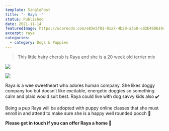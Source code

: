 ```yaml
---
template: SinglePost
title: "- Raya -"
status: Published
date: 2021-11-14
featuredImage: https://ucarecdn.com/e83e5f01-91a7-4b20-a3a8-c02b460619a7/-/crop/411x293/0,32/-/preview/
excerpt: raya
categories:
  - category: Dogs & Puppies
---
```

> This little hairy cherub is Raya and she is a 20 week old terrier mix 

![](https://ucarecdn.com/a364f0cf-bd65-4513-a55d-55264627fc30/)

![](https://ucarecdn.com/d15ca0d4-6ae8-4b0e-bfd7-7838fcaa8bb7/)

Raya is a wee sweetheart who adores human company. She likes doggy company too but doesn’t like excitable, energetic doggies so something calm and plaid would suit best. Raya could live with dog savvy kids also ✔️

Being a pup Raya will be adopted with puppy online classes that she must enroll in and attend to make sure she is a happy well rounded pooch 🐶

**Please get in touch if you can offer Raya a home 🏡**